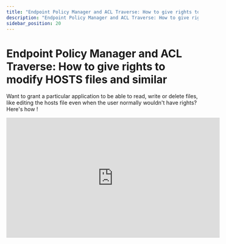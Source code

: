 ```yaml
---
title: "Endpoint Policy Manager and ACL Traverse: How to give rights to modify HOSTS files and similar"
description: "Endpoint Policy Manager and ACL Traverse: How to give rights to modify HOSTS files and similar"
sidebar_position: 20
---
```

# Endpoint Policy Manager and ACL Traverse: How to give rights to modify HOSTS files and similar

Want to grant a particular application to be able to read, write or delete files, like editing the
hosts file even when the user normally wouldn't have rights? Here's how !

<iframe width="560" height="315" src="https://www.youtube.com/embed/RnxUbLxqXFA?si=pWgyydvF3UnTbr1L" title="YouTube video player" frameborder="0" allow="accelerometer; autoplay; clipboard-write; encrypted-media; gyroscope; picture-in-picture; web-share" referrerpolicy="strict-origin-when-cross-origin" allowfullscreen></iframe>
